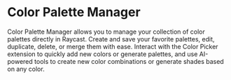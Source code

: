 # Color Palette Manager

Color Palette Manager allows you to manage your collection of color palettes directly in Raycast. Create and save your favorite palettes, edit, duplicate, delete, or merge them with ease. Interact with the Color Picker extension to quickly add new colors or generate palettes, and use AI-powered tools to create new color combinations or generate shades based on any color.